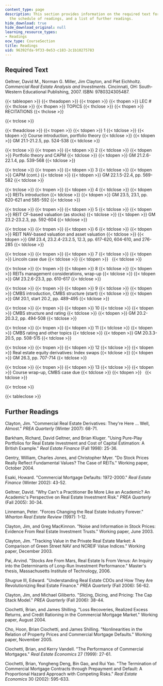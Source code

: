 ```yaml
---
content_type: page
description: This section provides information on the required text for the course,
  the schedule of readings, and a list of further readings.
hide_download: true
hide_download_original: null
learning_resource_types:
- Readings
ocw_type: CourseSection
title: Readings
uid: 96392fda-9f33-0e53-c183-2c1b10275783
---
```


Required Text
-------------

Geltner, David M., Norman G. Miller, Jim Clayton, and Piet Eichholtz. _Commercial Real Estate Analysis and Investments_. Cincinnati, OH: South-Western Educational Publishing, 2007. ISBN: 9780324305487.

{{< tableopen >}}
{{< theadopen >}}
{{< tropen >}}
{{< thopen >}}
LEC #
{{< thclose >}}
{{< thopen >}}
TOPICS
{{< thclose >}}
{{< thopen >}}
RECITATIONS
{{< thclose >}}

{{< trclose >}}

{{< theadclose >}}
{{< tropen >}}
{{< tdopen >}}
1
{{< tdclose >}}
{{< tdopen >}}
Course introduction, portfolio theory
{{< tdclose >}}
{{< tdopen >}}
GM 21.1-21.2.5, pp. 524-538
{{< tdclose >}}

{{< trclose >}}
{{< tropen >}}
{{< tdopen >}}
2
{{< tdclose >}}
{{< tdopen >}}
Portfolio theory and CAPM
{{< tdclose >}}
{{< tdopen >}}
GM 21.2.6-22.1.4, pp. 539-568
{{< tdclose >}}

{{< trclose >}}
{{< tropen >}}
{{< tdopen >}}
3
{{< tdclose >}}
{{< tdopen >}}
CAPM (cont.)
{{< tdclose >}}
{{< tdopen >}}
GM 22.1.5-22.4, pp. 569-582
{{< tdclose >}}

{{< trclose >}}
{{< tropen >}}
{{< tdopen >}}
4
{{< tdclose >}}
{{< tdopen >}}
REITs introduction
{{< tdclose >}}
{{< tdopen >}}
GM 23.5, 23.1, pp. 620-621 and 585-592
{{< tdclose >}}

{{< trclose >}}
{{< tropen >}}
{{< tdopen >}}
5
{{< tdclose >}}
{{< tdopen >}}
REIT CF-based valuation (as stocks)
{{< tdclose >}}
{{< tdopen >}}
GM 23.2-23.2.3, pp. 592-604
{{< tdclose >}}

{{< trclose >}}
{{< tropen >}}
{{< tdopen >}}
6
{{< tdclose >}}
{{< tdopen >}}
REIT NAV-based valuation and asset valuation
{{< tdclose >}}
{{< tdopen >}}
GM 23.4, 23.2.4-23.2.5, 12.3, pp. 617-620, 604-610, and 276-285
{{< tdclose >}}

{{< trclose >}}
{{< tropen >}}
{{< tdopen >}}
7
{{< tdclose >}}
{{< tdopen >}}
Lincoln case due
{{< tdclose >}}
{{< tdopen >}}
 
{{< tdclose >}}

{{< trclose >}}
{{< tropen >}}
{{< tdopen >}}
8
{{< tdclose >}}
{{< tdopen >}}
REITs management considerations, wrap-up
{{< tdclose >}}
{{< tdopen >}}
GM 23.2.6-23.3, pp. 610-617
{{< tdclose >}}

{{< trclose >}}
{{< tropen >}}
{{< tdopen >}}
9
{{< tdclose >}}
{{< tdopen >}}
CMBS introduction, CMBS structure (start)
{{< tdclose >}}
{{< tdopen >}}
GM 20.1, start 20.2, pp. 489-495
{{< tdclose >}}

{{< trclose >}}
{{< tropen >}}
{{< tdopen >}}
10
{{< tdclose >}}
{{< tdopen >}}
CMBS structure and rating
{{< tdclose >}}
{{< tdopen >}}
GM 20.2-20.3.2, pp. 494-508
{{< tdclose >}}

{{< trclose >}}
{{< tropen >}}
{{< tdopen >}}
11
{{< tdclose >}}
{{< tdopen >}}
CMBS rating and other topics
{{< tdclose >}}
{{< tdopen >}}
GM 20.3.3-20.5, pp. 508-515
{{< tdclose >}}

{{< trclose >}}
{{< tropen >}}
{{< tdopen >}}
12
{{< tdclose >}}
{{< tdopen >}}
Real estate equity derivatives: Index swaps
{{< tdclose >}}
{{< tdopen >}}
GM 26.3, pp. 707-714
{{< tdclose >}}

{{< trclose >}}
{{< tropen >}}
{{< tdopen >}}
13
{{< tdclose >}}
{{< tdopen >}}
Course wrap-up, CMBS case due
{{< tdclose >}}
{{< tdopen >}}
 
{{< tdclose >}}

{{< trclose >}}

{{< tableclose >}}

Further Readings
----------------

Clayton, Jim. "Commercial Real Estate Derivatives: They're Here ... Well, Almost." _PREA Quarterly_ (Winter 2007): 68-71.

Barkham, Richard, David Geltner, and Brian Kluger. "Using Pure-Play Portfolios for Real Estate Investment and Cost of Capital Estimation: A British Example." _Real Estate Finance_ (Fall 1998): 25-36.

Gentry, William, Charles Jones, and Christopher Myer. "Do Stock Prices Really Reflect Fundamental Values? The Case of REITs." Working paper, October 2004.

Esaki, Howard. "Commercial Mortgage Defaults: 1972-2000." _Real Estate Finance_ (Winter 2002): 43-52.

Geltner, David. "Why Can't a Practitioner Be More Like an Academic? An Academic's Perspective on Real Estate Investment Risk." _PREA Quarterly_ (Fall 2005): 30-34.

Linneman, Peter. "Forces Changing the Real Estate Industry Forever." _Wharton Real Estate Review_ (1997): 1-12.

Clayton, Jim, and Greg MacKinnon. "Noise and Information in Stock Prices: Evidence From Real Estate Investment Trusts." Working paper, June 2003.

Clayton, Jim. "Tracking Value in the Private Real Estate Market: A Comparison of Green Street NAV and NCREIF Value Indices." Working paper, December 2003.

Pai, Arvind. "Stocks Are From Mars, Real Estate Is From Venus: An Inquiry into the Determinants of Long-Run Investment Performance." Master's thesis, Massachusetts Institute of Technology, 2006.

Shugrue III, Edward. "Understanding Real Estate CDOs and How They Are Revolutionizing Real Estate Finance." _PREA Quarterly_ (Fall 2006): 56-62.

Clayton, Jim, and Michael Giliberto. "Slicing, Dicing, and Pricing: The Cap Stack Model." _PREA Quarterly_ (Fall 2006): 38-44.

Ciochetti, Brian, and James Shilling. "Loss Recoveries, Realized Excess Returns, and Credit Rationing in the Commercial Mortgage Market." Working paper, August 2004.

Cho, Hoon, Brian Ciochetti, and James Shilling. "Nonlinearities in the Relation of Property Prices and Commercial Mortgage Defaults." Working paper, November 2005.

Ciochetti, Brian, and Kerry Vandell. "The Performance of Commercial Mortgages." _Real Estate Economics_ 27 (1999): 27-61.

Ciochetti, Brian, Yongheng Deng, Bin Gao, and Rui Yao. "The Termination of Commercial Mortgage Contracts through Prepayment and Default: A Proportional Hazard Approach with Competing Risks." _Real Estate Economics_ 30 (2002): 595-633.